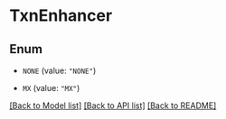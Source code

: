 # TxnEnhancer

## Enum


* `NONE` (value: `"NONE"`)

* `MX` (value: `"MX"`)


[[Back to Model list]](../../README.md#documentation-for-models) [[Back to API list]](../../README.md#documentation-for-api-endpoints) [[Back to README]](../../README.md)


